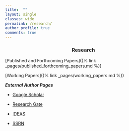 ```yaml
---
title:  ""
layout: single
classes: wide
permalink: /research/
author_profile: true
comments: true
---
```

<center>

<h3>Research</h3>

</center>

[Published and Forthcoming Papers]({% link _pages/published_forthcoming_papers.md %})

[Working Papers]({% link _pages/working_papers.md %})

***External Author Pages***

- [Google Scholar](https://scholar.google.com/citations?user=oLVUyHAAAAAJ&hl=en)

- [Research Gate](https://www.researchgate.net/profile/Jeremy-Piger)

- [IDEAS](https://ideas.repec.org/e/ppi14.html)

- [SSRN](https://papers.ssrn.com/sol3/cf_dev/AbsByAuth.cfm?per_id=249914)